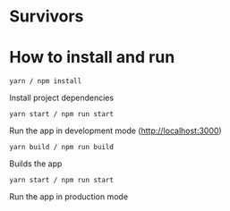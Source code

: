 # Survivors

# How to install and run

`yarn / npm install`

Install project dependencies

`yarn start / npm run start`

Run the app in development mode ([http://localhost:3000](http://localhost:3000))

`yarn build / npm run build`

Builds the app

`yarn start / npm run start`

Run the app in production mode
